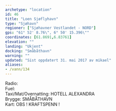 ```yaml
---
archetype: "location"
id: 46
title: "Loen Sjøflyhavn"
type: "Sjøhavn"
regioner: ["Sjøhavner Vestlandet - NORD"]
gps: "61° 52' 8.76\", 6° 50' 15.396\""
coordinates: [61.8691,6.83761]
elevation: ""
landing: "Ukjent"
docking: "Småbåthavn"
warning: ""
updated: "Sist oppdatert 31. mai 2017 av mikael"
aliases:
- /vann/134
---
```


Radio:\
Fuel:\
Taxi/Mat/Overnatting: HOTELL ALEXANDRA\
Brygge:  SMÅBÅTHAVN\
Kart: OBS ! KRAFTSPENN !
